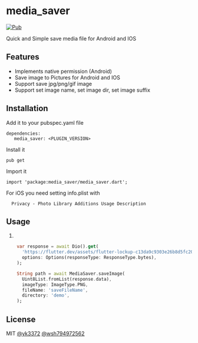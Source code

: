 # media_saver

[![Pub](https://img.shields.io/pub/v/media_saver.svg?style=flat-square)](https://pub.dartlang.org/packages/media_saver)

Quick and Simple save media file for Android and IOS

## Features

- Implements native permission (Android)
- Save image to Pictures for Android and IOS
- Support save jpg/png/gif image
- Support set image name, set image dir, set image suffix

## Installation

Add it to your pubspec.yaml file
```
dependencies:
   media_saver: <PLUGIN_VERSION>
```

Install it

```
pub get
```

Import it

```
import 'package:media_saver/media_saver.dart';
```

For iOS you need setting info.plist with
```
  Privacy - Photo Library Additions Usage Description
```

## Usage

1.
```dart
    var response = await Dio().get(
      'https://flutter.dev/assets/flutter-lockup-c13da9c9303e26b8d5fc208d2a1fa20c1ef47eb021ecadf27046dea04c0cebf6.png',
      options: Options(responseType: ResponseType.bytes),
    );

    String path = await MediaSaver.saveImage(
      Uint8List.fromList(response.data),
      imageType: ImageType.PNG,
      fileName: 'saveFileName',
      directory: 'demo',
    );
```

## License

MIT [@yk3372]() [@wsh794972562]()
